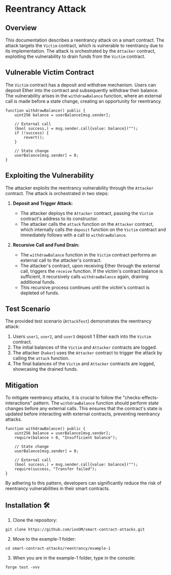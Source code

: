 # Reentrancy Attack

## Overview

This documentation describes a reentrancy attack on a smart contract. The attack targets the `Victim` contract, which is vulnerable to reentrancy due to its implementation. The attack is orchestrated by the `Attacker` contract, exploiting the vulnerability to drain funds from the `Victim` contract.

## Vulnerable Victim Contract

The `Victim` contract has a deposit and withdraw mechanism. Users can deposit Ether into the contract and subsequently withdraw their balance. The vulnerability arises in the `withdrawBalance` function, where an external call is made before a state change, creating an opportunity for reentrancy.

```solidity
function withdrawBalance() public {
    uint256 balance = userBalance[msg.sender];

    // External call
    (bool success,) = msg.sender.call{value: balance}("");
    if (!success) {
        revert();
    }

    // State change
    userBalance[msg.sender] = 0;
}
```

## Exploiting the Vulnerability

The attacker exploits the reentrancy vulnerability through the `Attacker` contract. The attack is orchestrated in two steps:

1. **Deposit and Trigger Attack:**
   - The attacker deploys the `Attacker` contract, passing the `Victim` contract's address to its constructor.
   - The attacker calls the `attack` function on the `Attacker` contract, which internally calls the `deposit` function on the `Victim` contract and immediately follows with a call to `withdrawBalance`.

2. **Recursive Call and Fund Drain:**
   - The `withdrawBalance` function in the `Victim` contract performs an external call to the attacker's contract.
   - The attacker's contract, upon receiving Ether through the external call, triggers the `receive` function. If the victim's contract balance is sufficient, it recursively calls `withdrawBalance` again, draining additional funds.
   - This recursive process continues until the victim's contract is depleted of funds.

## Test Scenario

The provided test scenario (`AttackTest`) demonstrates the reentrancy attack:

1. Users `user1`, `user2`, and `user3` deposit 1 Ether each into the `Victim` contract.
2. The initial balances of the `Victim` and `Attacker` contracts are logged.
3. The attacker (`haker`) uses the `Attacker` contract to trigger the attack by calling the `attack` function.
4. The final balances of the `Victim` and `Attacker` contracts are logged, showcasing the drained funds.

## Mitigation

To mitigate reentrancy attacks, it is crucial to follow the "checks-effects-interactions" pattern. The `withdrawBalance` function should perform state changes before any external calls. This ensures that the contract's state is updated before interacting with external contracts, preventing reentrancy attacks.

```solidity
function withdrawBalance() public {
    uint256 balance = userBalance[msg.sender];
    require(balance > 0, "Insufficient balance");

    // State change
    userBalance[msg.sender] = 0;

    // External call
    (bool success,) = msg.sender.call{value: balance}("");
    require(success, "Transfer failed");
}
```

By adhering to this pattern, developers can significantly reduce the risk of reentrancy vulnerabilities in their smart contracts.

## Installation 🛠️

1. Clone the repository:
```shell
git clone https://github.com/ionOM/smart-contract-attacks.git
```

2. Move to the example-1 folder:
```shell
cd smart-contract-attacks/reentrancy/example-1
```
3. When you are in the example-1 folder, type in the console:
```shell
forge test -vvv
```